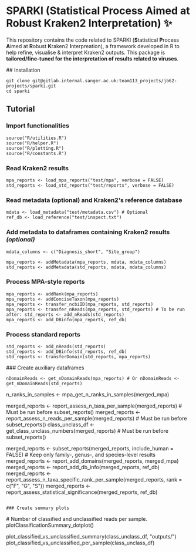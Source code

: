# SPARKI (Statistical Process Aimed at Robust Kraken2 Interpretation) :sparkles:

This repository contains the code related to SPARKI (**S**tatistical **P**rocess **A**imed at **R**obust **K**raken2 **I**nterpreation), a framework developed in R to help refine, visualise & interpret Kraken2 outputs. This package is **tailored/fine-tuned for the interpretation of results related to viruses**.

## Installation
```
git clone git@gitlab.internal.sanger.ac.uk:team113_projects/jb62-projects/sparki.git
cd sparki
```

## Tutorial

### Import functionalities
```
source("R/utilities.R")
source("R/helper.R")
source("R/plotting.R")
source("R/constants.R")
```

### Read Kraken2 results
```
mpa_reports <- load_mpa_reports("test/mpa", verbose = FALSE)
std_reports <- load_std_reports("test/reports", verbose = FALSE)
```

### Read metadata (optional) and Kraken2's reference database
```
mdata <- load_metadata("test/metadata.csv") # Optional
ref_db <- load_reference("test/inspect.txt")
```

### Add metadata to dataframes containing Kraken2 results *(optional)*
```
mdata_columns <- c("Diagnosis_short", "Site_group")

mpa_reports <- addMetadata(mpa_reports, mdata, mdata_columns)
std_reports <- addMetadata(std_reports, mdata, mdata_columns)
```

### Process MPA-style reports
```
mpa_reports <- addRank(mpa_reports)
mpa_reports <- addConciseTaxon(mpa_reports)
mpa_reports <- transfer_ncbiID(mpa_reports, std_reports)
mpa_reports <- transfer_nReads(mpa_reports, std_reports) # To be run after: std_reports <- add_nReads(std_reports)
mpa_reports <- add_DBinfo(mpa_reports, ref_db)
```

### Process standard reports
```
std_reports <- add_nReads(std_reports)
std_reports <- add_DBinfo(std_reports, ref_db)
std_reports <- transferDomain(std_reports, mpa_reports)
```

### Create auxiliary dataframes
```
nDomainReads <- get_nDomainReads(mpa_reports) # Or nDomainReads <- get_nDomainReads(std_reports)
```

n_ranks_in_samples <- mpa_get_n_ranks_in_samples(merged_mpa)

merged_reports <- report_assess_n_taxa_per_sample(merged_reports) # Must be run before subset_reports()
merged_reports <- report_assess_n_reads_per_sample(merged_reports) # Must be run before subset_reports()
class_unclass_df <- get_class_unclass_numbers(merged_reports) # Must be run before subset_reports()

merged_reports <- subset_reports(merged_reports, include_human = FALSE) # Keep only family-, genus-, and species-level results
merged_reports <- report_add_domains(merged_reports, merged_mpa)
merged_reports <- report_add_db_info(merged_reports, ref_db)
merged_reports <- report_assess_n_taxa_specific_rank_per_sample(merged_reports, rank = c("F", "G", "S"))
merged_reports <- report_assess_statistical_significance(merged_reports, ref_db)
```

### Create summary plots
```
# Number of classified and unclassified reads per sample.
plotClassificationSummary_dotplot()




plot_classified_vs_unclassified_summary(class_unclass_df, "outputs/")
plot_classified_vs_unclassified_per_sample(class_unclass_df)
```

